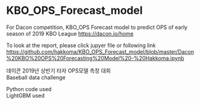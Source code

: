 # KBO_OPS_Forecast_model
For Dacon competition, KBO_OPS Forecast model to predict OPS of early season of 2019 KBO League 
https://dacon.io/home

To look at the report, please click jupyer file or following link
https://github.com/hakkoma/KBO_OPS_Forecast_model/blob/master/Dacon%20KBO%20OPS%20Forecasting%20Model%20-%20Hakkoma.ipynb

데이콘 2019년 상반기 타자 OPS모델 측정 대회  
Baseball data challenge  


Python code used  
LightGBM used
